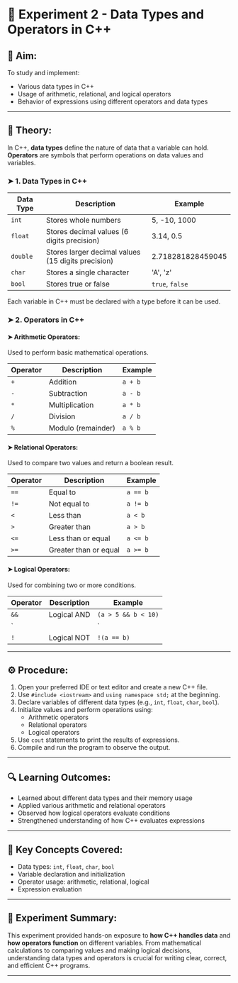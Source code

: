 # 🧪 Experiment 2 - Data Types and Operators in C++

## 🎯 Aim:
To study and implement:
- Various data types in C++
- Usage of arithmetic, relational, and logical operators
- Behavior of expressions using different operators and data types

---

## 🧠 Theory:

In C++, **data types** define the nature of data that a variable can hold. **Operators** are symbols that perform operations on data values and variables.

### ➤ 1. Data Types in C++

| Data Type | Description                     | Example        |
|-----------|---------------------------------|----------------|
| `int`     | Stores whole numbers             | 5, -10, 1000   |
| `float`   | Stores decimal values (6 digits precision) | 3.14, 0.5 |
| `double`  | Stores larger decimal values (15 digits precision) | 2.718281828459045 |
| `char`    | Stores a single character        | 'A', 'z'       |
| `bool`    | Stores true or false             | `true`, `false` |

Each variable in C++ must be declared with a type before it can be used.

### ➤ 2. Operators in C++

#### ➤ Arithmetic Operators:
Used to perform basic mathematical operations.

| Operator | Description        | Example      |
|----------|--------------------|--------------|
| `+`      | Addition            | `a + b`      |
| `-`      | Subtraction         | `a - b`      |
| `*`      | Multiplication      | `a * b`      |
| `/`      | Division            | `a / b`      |
| `%`      | Modulo (remainder)  | `a % b`      |

#### ➤ Relational Operators:
Used to compare two values and return a boolean result.

| Operator | Description         | Example     |
|----------|---------------------|-------------|
| `==`     | Equal to             | `a == b`    |
| `!=`     | Not equal to         | `a != b`    |
| `<`      | Less than            | `a < b`     |
| `>`      | Greater than         | `a > b`     |
| `<=`     | Less than or equal   | `a <= b`    |
| `>=`     | Greater than or equal| `a >= b`    |

#### ➤ Logical Operators:
Used for combining two or more conditions.

| Operator | Description          | Example               |
|----------|----------------------|------------------------|
| `&&`     | Logical AND           | `(a > 5 && b < 10)`   |
| `||`     | Logical OR            | `(a > 5 || b < 10)`   |
| `!`      | Logical NOT           | `!(a == b)`           |

---

## ⚙️ Procedure:

1. Open your preferred IDE or text editor and create a new C++ file.
2. Use `#include <iostream>` and `using namespace std;` at the beginning.
3. Declare variables of different data types (e.g., `int`, `float`, `char`, `bool`).
4. Initialize values and perform operations using:
   - Arithmetic operators
   - Relational operators
   - Logical operators
5. Use `cout` statements to print the results of expressions.
6. Compile and run the program to observe the output.

---

## 🔍 Learning Outcomes:

- Learned about different data types and their memory usage
- Applied various arithmetic and relational operators
- Observed how logical operators evaluate conditions
- Strengthened understanding of how C++ evaluates expressions

---

## 📌 Key Concepts Covered:

- Data types: `int`, `float`, `char`, `bool`
- Variable declaration and initialization
- Operator usage: arithmetic, relational, logical
- Expression evaluation

---

## 📝 Experiment Summary:

This experiment provided hands-on exposure to **how C++ handles data** and **how operators function** on different variables. From mathematical calculations to comparing values and making logical decisions, understanding data types and operators is crucial for writing clear, correct, and efficient C++ programs.

---
